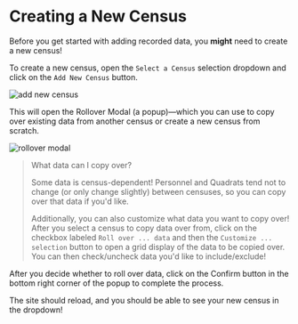 # Creating a New Census

Before you get started with adding recorded data, you **might** need to create a new census!

To create a new census, open the `Select a Census` selection dropdown and click on the
`Add New Census` button.

![add new census](addnewcensus.png)

This will open the Rollover Modal (a popup)—which you can use to copy over existing data from 
another
census or create a new census from scratch.

![rollover modal](rollovermodal.png)

> What data can I copy over?
>
> Some data is census-dependent! Personnel and Quadrats tend not to change (or only change 
> slightly) between censuses, so you can copy over that data if you'd like.
>
> Additionally, you can also customize what data you want to copy over!
> After you select a census to copy data over from, click on the checkbox labeled 
> `Roll over ... data` and then the `Customize ... selection` button to open a grid display of 
> the data to be copied over. 
> You can then check/uncheck data you'd like to include/exclude!

After you decide whether to roll over data, click on the Confirm button in the bottom right 
corner of the popup to complete the process.

The site should reload, and you should be able to see your new census in the dropdown!